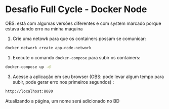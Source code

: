 # Desafio Full Cycle - Docker Node

OBS: está com algumas versões diferentes e com system marcado porque estava dando erro na minha máquina

1. Crie uma netowk para que os containers possam se comunicar:

```bash
docker network create app-node-network
```

1. Execute o comando `docker-compose` para subir os containers:

```bash
docker-compose up -d
```

3. Acesse a aplicação em seu browser (OBS: pode levar algum tempo para subir, pode gerar erro nos primeiros segundos) :

```bash
http://localhost:8080
```

Atualizando a página, um nome será adicionado no BD